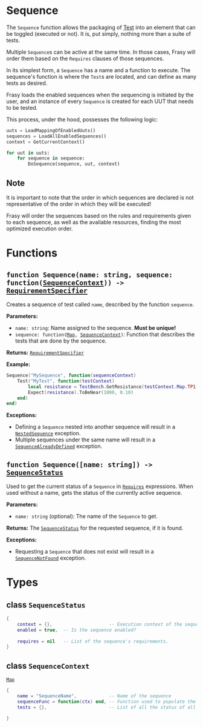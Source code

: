# Sequence
The `Sequence` function allows the packaging of [Test](test.md) into an element that can be toggled (executed or not).
It is, put simply, nothing more than a suite of tests.

Multiple `Sequence`s can be active at the same time. In those cases, Frasy will order them based on the `Requires` clauses of those sequences.

In its simplest form, a `Sequence` has a name and a function to execute. The sequence's function is where the `Test`s are located,
and can define as many tests as desired.

Frasy loads the enabled sequences when the sequencing is initiated by the user, and an instance of every `Sequence` is created for each UUT that needs to be tested.

This process, under the hood, possesses the following logic:
```py
uuts = LoadMappingOfEnabledUuts()
sequences = LoadAllEnabledSequences()
context = GetCurrentContext()

for uut in uuts:
    for sequence in sequence:
        DoSequence(sequence, uut, context)
```

## Note
It is important to note that the order in which sequences are declared is not representative of the order in which they will be executed!

Frasy will order the sequences based on the rules and requirements given to each sequence, as well as the available resources, finding the most optimized execution order.

# Functions

## `function Sequence(name: string, sequence: function(`[`SequenceContext`](#class-sequencecontext)`)) -> `[`RequirementSpecifier`](requirement.md#class-requirementspecifier)
Creates a sequence of test called `name`, described by the function `sequence`.

**Parameters:**
- `name: string`: Name assigned to the sequence. **Must be unique!**
- `sequence: function(`[`Map`](mapping.md#class-map)`, `[`SequenceContext`](#class-sequencecontext)`)`: Function that describes the tests that are done by the sequence.

**Returns:** [`RequirementSpecifier`](requirement.md#class-requirementspecifier)

**Example:**
```lua
Sequence("MySequence", function(sequenceContext)
    Test("MyTest", function(testContext)
        local resistance = TestBench.GetResistance(testContext.Map.TP1)
        Expect(resistance).ToBeNear(1000, 0.10)
    end)
end)
```

**Exceptions:**
- Defining a `Sequence` nested into another sequence will result in a [`NestedSequence`](validation_error.md#nestedsequence-exception) exception.
- Multiple sequences under the same name will result in a [`SequenceAlreadyDefined`](validation_error.md#sequencealreadydefined-exception) exception.


## `function Sequence([name: string]) -> `[`SequenceStatus`](#class-sequencestatus)
Used to get the current status of a `Sequence` in [`Requires`](requirement.md#function-requirementspecifierrequiresself-clause-any-----requirementspecifierclass-requirementspecifier) expressions.
When used without a name, gets the status of the currently active sequence.

**Parameters:**
- `name: string` (optional): The name of the `Sequence` to get.

**Returns:** The [`SequenceStatus`](#class-sequencestatus) for the requested sequence, if it is found.

**Exceptions:**
- Requesting a `Sequence` that does not exist will result in a [`SequenceNotFound`](validation_error.md#sequencenotfound-exception) exception.

# Types
## class `SequenceStatus`

```lua
{
    context = {},                     -- Execution context of the sequence (execution info, signal mapping)
    enabled = true,  -- Is the sequence enabled?
    
    requires = nil   -- List of the sequence's requirements.
}
```

## class `SequenceContext`
[`Map`](mapping.md#class-map)

```lua
{
    name = "SequenceName",            -- Name of the sequence
    sequenceFunc = function(ctx) end, -- Function used to populate the sequence's tests
    tests = {},                       -- List of all the status of all tests contained in the sequence.

}
```